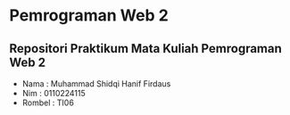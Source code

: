 # Pemrograman Web 2
## Repositori Praktikum Mata Kuliah Pemrograman Web 2
- Nama : Muhammad Shidqi Hanif Firdaus
- Nim : 0110224115
- Rombel : TI06
